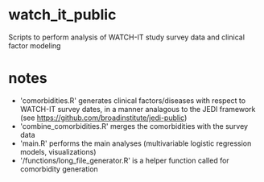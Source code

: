 # watch_it_public
Scripts to perform analysis of WATCH-IT study survey data and clinical factor modeling

# notes
- 'comorbidities.R' generates clinical factors/diseases with respect to WATCH-IT survey dates, in a manner analagous to the JEDI framework (see https://github.com/broadinstitute/jedi-public)
- 'combine_comorbidities.R' merges the comorbidities with the survey data
- 'main.R' performs the main analyses (multivariable logistic regression models, visualizations)
- '/functions/long_file_generator.R' is a helper function called for comorbidity generation
